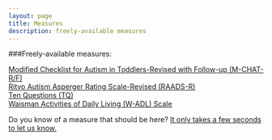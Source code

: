 ```yaml
---
layout: page
title: Measures
description: freely-available measures
---
```


###Freely-available measures:  

[Modified Checklist for Autism in Toddlers-Revised with Follow-up (M-CHAT-R/F)](https://mjmaenner.github.io/disabilitymeasures/raads-r)  
[Ritvo Autism Asperger Rating Scale-Revised (RAADS-R)](https://mjmaenner.github.io/disabilitymeasures/raads-r)  
[Ten Questions (TQ)](https://mjmaenner.github.io/disabilitymeasures/tenquestions)  
[Waisman Activities of Daily Living (W-ADL) Scale](https://mjmaenner.github.io/disabilitymeasures/w-adl)

Do you know of a measure that should be here? [It only takes a few seconds to let us know.](https://mjmaenner.github.io/disabilitymeasures/contribute)
